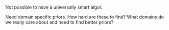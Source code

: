 Not possible to have a universally smart algol.

Need domain specific priors. How hard are these to find? What domains do we really care about and need to find better priors?
